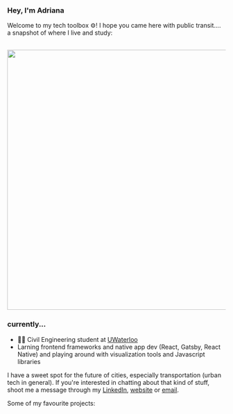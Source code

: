 ### Hey, I'm Adriana
Welcome to my tech toolbox ⚙️! I hope you came here with public transit.... a snapshot of where I live and study:
<br><br>
<p align="center"><img align="centre" width="600" src="waterloo.png"></img></p>

### currently...
- 👷‍♀️ Civil Engineering student at [UWaterloo](https://uwaterloo.ca/)
- Larning frontend frameworks and native app dev (React, Gatsby, React Native) and playing around with visualization tools and Javascript libraries

I have a sweet spot for the future of cities, especially transportation (urban tech in general). If you're interested in chatting about that kind of stuff, shoot me a message through my [LinkedIn](https://www.linkedin.com/in/adriana-ceric/), [website](https://adrianaceric.github.io/) or [email](adriana.ceric@gmail.com).

Some of my favourite projects:

